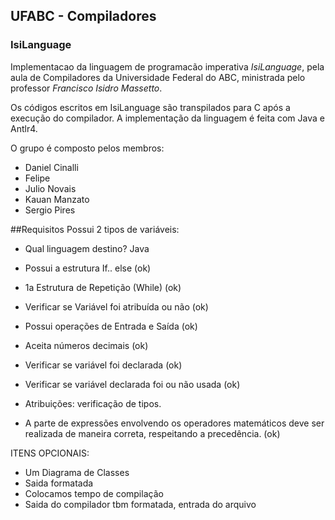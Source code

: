 ## UFABC - Compiladores
### IsiLanguage

Implementacao da linguagem de programacão imperativa *IsiLanguage*, pela aula de Compiladores da Universidade Federal do ABC, ministrada pelo professor *Francisco Isidro Massetto*.

Os códigos escritos em IsiLanguage são transpilados para C após a execução do compilador. A implementação da linguagem é feita com Java e Antlr4.

O grupo é composto pelos membros:
- Daniel Cinalli
- Felipe
- Julio Novais
- Kauan Manzato
- Sergio Pires


##Requisitos
Possui 2 tipos de variáveis:

* Qual linguagem destino? Java

* Possui a estrutura If.. else (ok)
* 1a Estrutura de Repetição (While) (ok)
* Verificar se Variável foi atribuída ou não (ok)
* Possui operações de Entrada e Saída (ok)
* Aceita números decimais (ok)
* Verificar se variável foi declarada (ok)
* Verificar se variável declarada foi ou não usada (ok)
* Atribuições: verificação de tipos. 
* A parte de expressões envolvendo os operadores matemáticos deve ser realizada de maneira correta, respeitando a precedência. (ok)

ITENS OPCIONAIS:
* Um Diagrama de Classes
* Saida formatada
* Colocamos tempo de compilação
* Saida do compilador tbm formatada, entrada do arquivo